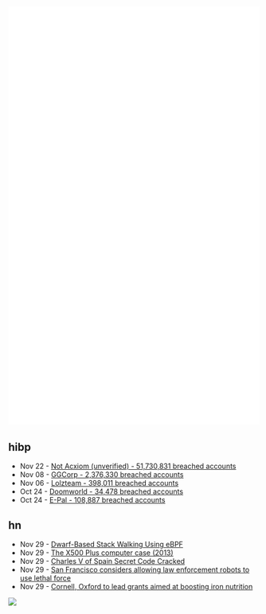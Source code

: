 ![Metrics](https://raw.githubusercontent.com/phixion/phixion/master/metrics.svg)

## hibp

<!--
for https://github.com/phixion/phixion/blob/main/.github/workflows/feeds.yml
-->
<!--START_SECTION:haveibeenpwnd-->
- Nov 22 - [Not Acxiom (unverified) - 51,730,831 breached accounts](https://haveibeenpwned.com/PwnedWebsites#NotAcxiom)
- Nov 08 - [GGCorp - 2,376,330 breached accounts](https://haveibeenpwned.com/PwnedWebsites#GGCorp)
- Nov 06 - [Lolzteam - 398,011 breached accounts](https://haveibeenpwned.com/PwnedWebsites#Lolzteam)
- Oct 24 - [Doomworld - 34,478 breached accounts](https://haveibeenpwned.com/PwnedWebsites#Doomworld)
- Oct 24 - [E-Pal - 108,887 breached accounts](https://haveibeenpwned.com/PwnedWebsites#EPal)
<!--END_SECTION:haveibeenpwnd-->

## hn

<!--
for https://github.com/phixion/phixion/blob/main/.github/workflows/feeds.yml
-->
<!--START_SECTION:hn-->
- Nov 29 - [Dwarf-Based Stack Walking Using eBPF](https://www.polarsignals.com/blog/posts/2022/11/29/profiling-without-frame-pointers/)
- Nov 29 - [The X500 Plus computer case (2013)](https://blog.linitx.com/x500-computer-case/)
- Nov 29 - [Charles V of Spain Secret Code Cracked](https://www.schneier.com/blog/archives/2022/11/charles-v-of-spain-secret-code-cracked.html)
- Nov 29 - [San Francisco considers allowing law enforcement robots to use lethal force](https://www.npr.org/2022/11/28/1139523832/san-francisco-considers-allowing-law-enforcement-robots-to-use-lethal-force)
- Nov 29 - [Cornell, Oxford to lead grants aimed at boosting iron nutrition](https://news.cornell.edu/stories/2022/11/cornell-oxford-lead-grants-aimed-boosting-iron-nutrition)
<!--END_SECTION:hn-->

<!--
for https://yhype.me
-->
![](https://hit.yhype.me/github/profile?user_id=13013670)
